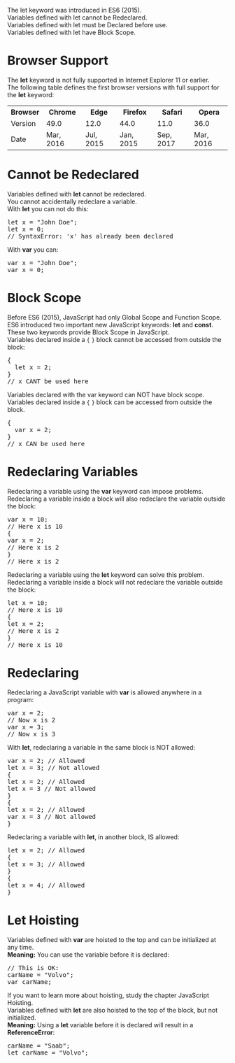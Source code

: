 The let keyword was introduced in ES6 (2015).
<br>
Variables defined with let cannot be Redeclared.
<br>
Variables defined with let must be Declared before use.
<br>
Variables defined with let have Block Scope.
<h1>Browser Support</h1>
The <b>let</b> keyword is not fully supported in Internet Explorer 11 or earlier.
<br>
The following table defines the first browser versions with full support for the <b>let</b> keyword:
<table class="ws-table-all notranslate">
  <tr>
    <th>Browser</th>
    <th>Chrome</th>
    <th>Edge</th>
    <th>Firefox</th>
    <th>Safari</th>
    <th>Opera</th>
  </tr>
  <tr>
    <td>Version</td>
    <td>49.0</td>
    <td>12.0</td>
    <td>44.0</td>
    <td>11.0</td>
    <td>36.0</td>
  </tr>
  <tr>
    <td>Date</td>
    <td>Mar, 2016</td>
    <td>Jul, 2015</td>
    <td>Jan, 2015</td>
    <td>Sep, 2017</td>
    <td>Mar, 2016</td>
  </tr>
</table>
<h1>Cannot be Redeclared</h1>
Variables defined with <b>let</b> cannot be redeclared.
<br>
You cannot accidentally redeclare a variable.
<br>
With <b>let</b> you can not do this:
<pre>
let x = "John Doe";
let x = 0;
// SyntaxError: 'x' has already been declared
</pre>
With <b>var</b> you can:
<pre>
var x = "John Doe";
var x = 0;
</pre>
<h1>Block Scope</h1>
Before ES6 (2015), JavaScript had only Global Scope and Function Scope.
<br>
ES6 introduced two important new JavaScript keywords: <b>let</b> and <b>const</b>.
<br>
These two keywords provide Block Scope in JavaScript.
<br>
Variables declared inside a <code>{</code> <code>}</code> block cannot be accessed from outside the block:
<pre>
{ 
  let x = 2;
}
// x CANT be used here
</pre>
Variables declared with the var keyword can NOT have block scope.
<br>
Variables declared inside a <code>{</code> <code>}</code> block can be accessed from outside the block.
<pre>
{ 
  var x = 2; 
}
// x CAN be used here
</pre>
<h1>Redeclaring Variables</h1>
Redeclaring a variable using the <b>var</b> keyword can impose problems.
<br>
Redeclaring a variable inside a block will also redeclare the variable outside the block:
<pre>
var x = 10;
// Here x is 10
{ 
var x = 2;
// Here x is 2
}
// Here x is 2
</pre>
Redeclaring a variable using the <b>let</b> keyword can solve this problem.
<br>
Redeclaring a variable inside a block will not redeclare the variable outside the block:
<pre>
let x = 10;
// Here x is 10
{
let x = 2;
// Here x is 2
}
// Here x is 10
</pre>
<h1>Redeclaring</h1>
Redeclaring a JavaScript variable with <b>var</b> is allowed anywhere in a program:
<pre>
var x = 2;
// Now x is 2
var x = 3;
// Now x is 3
</pre>
With <b>let</b>, redeclaring a variable in the same block is NOT allowed:
<pre>
var x = 2; // Allowed
let x = 3; // Not allowed
{
let x = 2; // Allowed
let x = 3 // Not allowed
}
{
let x = 2; // Allowed
var x = 3 // Not allowed
}
</pre>
Redeclaring a variable with <b>let</b>, in another block, IS allowed:
<pre>
let x = 2; // Allowed
{
let x = 3; // Allowed
}
{
let x = 4; // Allowed
}
</pre>
<h1>Let Hoisting</h1>
Variables defined with <b>var</b> are hoisted to the top and can be initialized at any time.
<br>
<b>Meaning:</b> You can use the variable before it is declared:
<pre>
// This is OK:
carName = "Volvo";
var carName;
</pre>
If you want to learn more about hoisting, study the chapter JavaScript Hoisting.
<br>
Variables defined with <b>let</b> are also hoisted to the top of the block, but not initialized.
<br>
<b>Meaning:</b> Using a <b>let</b> variable before it is declared will result in a <b>ReferenceError</b>:
<pre>
carName = "Saab";
let carName = "Volvo";
</pre>
